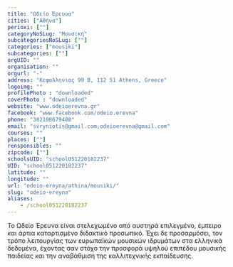 ```yaml
---
title: "Ωδείο Έρευνα"
cities: ["Αθήνα"]
perioxi: [""]
categoryNoSLug: "Μουσική"
subcategoriesNoSLug: [""]
categories: ["mousiki"]
subcategories: [""]
orgUID: ""
organisation: ""
orgurl: "-"
address: "Κεφαλληνιας 99 Β, 112 51 Athens, Greece"
logoimg: ""
profilePhoto : "downloaded"
coverPhoto : "downloaded"
website: "www.odeioerevna.gr"
facebook: "www.facebook.com/odeio.erevna"
phone: "302108679488"
email: "svryniotis@gmail.com,odeioerevna@gmail.com"
courses: ""
places: [""]
rensponsibles: ""
zipcode: [""]
schoolsUID: "school051220182237"
UID: "school051220182237"
latitude: ""
longitude: ""
url: "odeio-ereyna/athina/mousiki/"
slug: "odeio-ereyna"
aliases:
    - /school051220182237
---
```





To Ωδείο Έρευνα είναι στελεχωμένο από αυστηρά επιλεγμένο, έμπειρο και άρτια καταρτισμένο διδακτικό προσωπικό. Έχει δε προσαρμόσει, τον τρόπο λειτουργίας των ευρωπαϊκών μουσικών ιδρυμάτων στα ελληνικά δεδομένα, έχοντας σαν στόχο την προσφορά υψηλού επιπέδου μουσικής παιδείας και την αναβάθμιση της καλλιτεχνικής εκπαίδευσης.